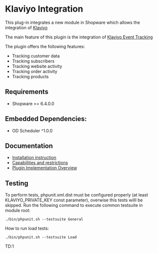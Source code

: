 # Klaviyo Integration 

This plug-in integrates a new module in Shopware which allows the integration of [Klaviyo](https://www.klaviyo.com/)

The main feature of this plugin is the integration of [Klaviyo Event Tracking](https://help.klaviyo.com/hc/en-us/articles/115005082927-Integrate-a-Custom-Ecommerce-Cart-or-Platform)

The plugin offers the following features:

* Tracking customer data
* Tracking subscribers
* Tracking website activity
* Tracking order activity
* Tracking products

Requirements
---
* Shopware >= 6.4.0.0

Embedded Dependencies:
---
* OD Scheduler ^1.0.0

Documentation
---
* [Installation instruction](./src/Resources/doc/installation.md)
* [Capabilities and restrictions](./src/Resources/doc/capabilities_and_restrictions.md)
* [Plugin Implementation Overview](./src/Resources/doc/plugin_implementation_overview.md)

Testing
---
To perform tests, phpunit.xml.dist must be configured properly (at least KLAVIYO_PRIVATE_KEY const parameter), overwise this tests willl be skipped.
Run the following command to execute common testsuite in module root:
```
./bin/phpunit.sh --testsuite General
```
How to run load tests:
```
./bin/phpunit.sh --testsuite Load
```

TD:1
